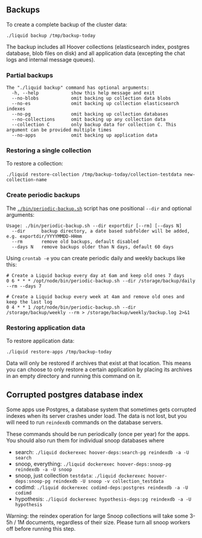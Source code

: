 ## Backups

To create a complete backup of the cluster data:

```shell
./liquid backup /tmp/backup-today
```

The backup includes all Hoover collections (elasticsearch index, postgres
database, blob files on disk) and all application data (excepting the chat logs
and internal message queues).

### Partial backups

```
The "./liquid backup" command has optional arguments:
  -h, --help            show this help message and exit
  --no-blobs            omit backing up collection data blobs
  --no-es               omit backing up collection elasticsearch indexes
  --no-pg               omit backing up collection databases
  --no-collections      omit backing up any collection data
  --collection C        only backup data for collection C. This argument can be provided multiple times
  --no-apps             omit backing up application data
```


### Restoring a single collection

To restore a collection:
```shell
./liquid restore-collection /tmp/backup-today/collection-testdata new-collection-name
```

### Create periodic backups

The [`./bin/periodic-backup.sh`](../bin/periodic-backup.sh) script has one positional `--dir` and optional arguments:
```
Usage: ./bin/periodic-backup.sh --dir exportdir [--rm] [--days N]
  --dir      backup directory, a date based subfolder will be added, e.g. exportdir/YYYYMMDD-HHmm
  --rm       remove old backups, default disabled
  --days N   remove backups older than N days, default 60 days
```

Using `crontab -e` you can create periodic daily and weekly backups like this:
```shell
# Create a Liquid backup every day at 6am and keep old ones 7 days
0 6 * * * /opt/node/bin/periodic-backup.sh --dir /storage/backup/daily --rm --days 7

# Create a Liquid backup every week at 4am and remove old ones and keep the last log
0 4 * * 1 /opt/node/bin/periodic-backup.sh --dir /storage/backup/weekly --rm > /storage/backup/weekly/backup.log 2>&1
```

### Restoring application data

To restore application data:
```shell
./liquid restore-apps /tmp/backup-today
```


Data will only be restored if archives that exist at that location. This means
you can choose to only restore a certain application by placing its archives in
an empty directory and running this command on it.


## Corrupted postgres database index

Some apps use Postgres, a database system that sometimes gets corrupted indexes
when its server crashes under load. The data is not lost, but you will need to
run `reindexdb` commands on the database servers.

These commands should be run periodically (once per year) for the apps. You should also run them for individual snoop databases where 

- search:  `./liquid dockerexec hoover-deps:search-pg reindexdb -a -U search`
- snoop, everything: `./liquid dockerexec hoover-deps:snoop-pg reindexdb -a -U snoop`
- snoop, just collection `testdata`: `./liquid dockerexec hoover-deps:snoop-pg reindexdb -U snoop -v collection_testdata`
- codimd:  `./liquid dockerexec codimd-deps:postgres reindexdb -a -U codimd`
- hypothesis:  `./liquid dockerexec hypothesis-deps:pg reindexdb -a -U hypothesis`

 Warning: the reindex operation for large Snoop collections will take some 3-5h /
1M documents, regardless of their size. Please turn all snoop workers off before running this step.
